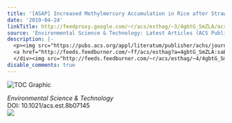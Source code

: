 ```yaml
---
title: '[ASAP] Increased Methylmercury Accumulation in Rice after Straw Amendment'
date: '2019-04-24'
linkTitle: http://feedproxy.google.com/~r/acs/esthag/~3/4gbtG_SmZLA/acs.est.8b07145
source: 'Environmental Science & Technology: Latest Articles (ACS Publications)'
description: |-
  <p><img src="https://pubs.acs.org/appl/literatum/publisher/achs/journals/content/esthag/0/esthag.ahead-of-print/acs.est.8b07145/20190423/images/medium/es-2018-071457_0001.gif" alt="TOC Graphic"/></p><div><cite>Environmental Science & Technology</cite></div><div>DOI: 10.1021/acs.est.8b07145</div><div class="feedflare">
  <a href="http://feeds.feedburner.com/~ff/acs/esthag?a=4gbtG_SmZLA:saBvV3Jut6g:yIl2AUoC8zA"><img src="http://feeds.feedburner.com/~ff/acs/esthag?d=yIl2AUoC8zA" border="0"></img></a>
  </div><img src="http://feeds.feedburner.com/~r/acs/esthag/~4/4gbtG_SmZLA" height="1" width="1" ...
disable_comments: true
---
```

<p><img src="https://pubs.acs.org/appl/literatum/publisher/achs/journals/content/esthag/0/esthag.ahead-of-print/acs.est.8b07145/20190423/images/medium/es-2018-071457_0001.gif" alt="TOC Graphic"/></p><div><cite>Environmental Science & Technology</cite></div><div>DOI: 10.1021/acs.est.8b07145</div><div class="feedflare">
<a href="http://feeds.feedburner.com/~ff/acs/esthag?a=4gbtG_SmZLA:saBvV3Jut6g:yIl2AUoC8zA"><img src="http://feeds.feedburner.com/~ff/acs/esthag?d=yIl2AUoC8zA" border="0"></img></a>
</div><img src="http://feeds.feedburner.com/~r/acs/esthag/~4/4gbtG_SmZLA" height="1" width="1" ...